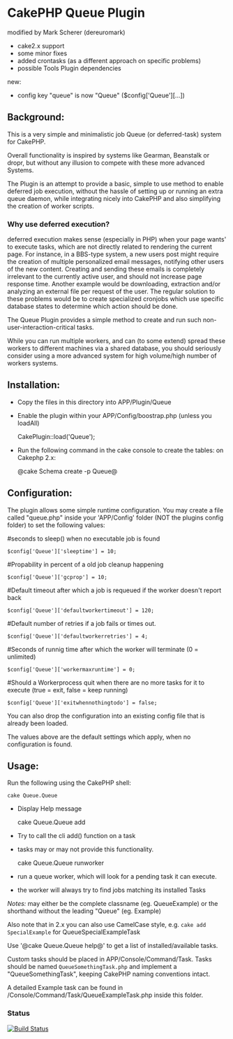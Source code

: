 # CakePHP Queue Plugin

modified by Mark Scherer (dereuromark)
- cake2.x support
- some minor fixes
- added crontasks (as a different approach on specific problems)
- possible Tools Plugin dependencies

new:
- config key "queue" is now "Queue" ($config['Queue'][...])


## Background:

This is a very simple and minimalistic job Queue (or deferred-task) system for CakePHP.

Overall functionality is inspired by systems like Gearman, Beanstalk or dropr, but without
any illusion to compete with these more advanced Systems.

The Plugin is an attempt to provide a basic, simple to use method to enable deferred job execution,
without the hassle of setting up or running an extra queue daemon, while integrating nicely into
CakePHP and also simplifying the creation of worker scripts.

### Why use deferred execution?

deferred execution makes sense (especially in PHP) when your page wants' to execute tasks, which are not directly related to rendering the current page.
For instance, in a BBS-type system, a new users post might require the creation of multiple personalized email messages,
notifying other users of the new content.
Creating and sending these emails is completely irrelevant to the currently active user, and should not increase page response time.
Another example would be downloading, extraction and/or analyzing an external file per request of the user.
The regular solution to these problems would be to create specialized cronjobs which use specific database states to determine which action should be done.

The Queue Plugin provides a simple method to create and run such non-user-interaction-critical tasks.

While you can run multiple workers, and can (to some extend) spread these workers to different machines via a shared database,
you should seriously consider using a more advanced system for high volume/high number of workers systems.


## Installation:

* Copy the files in this directory into APP/Plugin/Queue
* Enable the plugin within your APP/Config/boostrap.php (unless you loadAll)

	CakePlugin::load('Queue');

* Run the following command in the cake console to create the tables:
on Cakephp 2.x:

	@cake Schema create -p Queue@


## Configuration:

The plugin allows some simple runtime configuration.
You may create a file called "queue.php" inside your 'APP/Config' folder (NOT the plugins config folder) to set the following values:

#seconds to sleep() when no executable job is found

	$config['Queue']['sleeptime'] = 10;

#Propability in percent of a old job cleanup happening

	$config['Queue']['gcprop'] = 10;

#Default timeout after which a job is requeued if the worker doesn't report back

	$config['Queue']['defaultworkertimeout'] = 120;

#Default number of retries if a job fails or times out.

	$config['Queue']['defaultworkerretries'] = 4;

#Seconds of runnig time after which the worker will terminate (0 = unlimited)

	$config['Queue']['workermaxruntime'] = 0;

#Should a Workerprocess quit when there are no more tasks for it to execute (true = exit, false = keep running)

	$config['Queue']['exitwhennothingtodo'] = false;

You can also drop the configuration into an existing config file that is already been loaded.

The values above are the default settings which apply, when no configuration is found.


## Usage:

Run the following using the CakePHP shell:

	cake Queue.Queue

* Display Help message


	cake Queue.Queue add <taskname>

* Try to call the cli add() function on a task
* tasks may or may not provide this functionality.

	cake Queue.Queue runworker

* run a queue worker, which will look for a pending task it can execute.
* the worker will always try to find jobs matching its installed Tasks

*Notes:*
	_<taskname>_ may either be the complete classname (eg. QueueExample) or the shorthand without the leading "Queue" (eg. Example)

Also note that in 2.x you can also use CamelCase style, e.g. `cake add SpecialExample` for QueueSpecialExampleTask

Use '@cake Queue.Queue help@' to get a list of installed/available tasks.

Custom tasks should be placed in APP/Console/Command/Task.
Tasks should be named `QueueSomethingTask.php` and implement a "QueueSomethingTask", keeping CakePHP naming conventions intact.

A detailed Example task can be found in /Console/Command/Task/QueueExampleTask.php inside this folder.


### Status
[![Build Status](https://api.travis-ci.org/dereuromark/cakephp-queue.png)](https://travis-ci.org/dereuromark/cakephp-queue)
